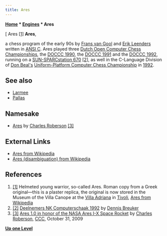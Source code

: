 ```yaml
---
title: Ares
---
```

**[Home](Home "Home") * [Engines](Engines "Engines") * Ares**

\[ Ares <a id="cite-note-1" href="#cite-ref-1">[1]</a>
**Ares**,

a chess program of the early 90s by [Frans van Gool](Frans_van_Gool "Frans van Gool") and [Erik Leenders](Erik_Leenders "Erik Leenders") written in [ANSI C](C "C").
Ares played three [Dutch Open Computer Chess Championships](Dutch_Open_Computer_Chess_Championship "Dutch Open Computer Chess Championship"), the [DOCCC 1990](DOCCC_1990 "DOCCC 1990"), the [DOCCC 1991](DOCCC_1991 "DOCCC 1991") and the [DOCCC 1992](DOCCC_1992 "DOCCC 1992"),
running on a [SUN-SPARCstation 670](SPARCstation "SPARCstation") <a id="cite-note-2" href="#cite-ref-2">[2]</a>,
as well in the C-Language Division of [Don Beal's](Don_Beal "Don Beal") [Uniform-Platform Computer Chess Championship](Uniform-Platform_Computer_Chess_Championship "Uniform-Platform Computer Chess Championship") in [1992](UPCCC_1992 "UPCCC 1992").

## See also

- [Larmee](Larmee "Larmee")
- [Pallas](Pallas "Pallas")

## Namesake

- [Ares](Ares_US "Ares US") by [Charles Roberson](Charles_Roberson "Charles Roberson") <a id="cite-note-3" href="#cite-ref-3">[3]</a>

## External Links

- [Ares from Wikipedia](https://en.wikipedia.org/wiki/Ares)
- [Ares (disambiguation) from Wikipedia](https://en.wikipedia.org/wiki/Ares_%28disambiguation%29)

## References

1. <a id="cite-ref-1" href="#cite-note-1">[1]</a> Helmeted young warrior, so-called Ares. Roman copy from a Greek original—this is a plaster replica, the original is now stored in the Museum of the Villa Canope at the [Villa Adriana](https://en.wikipedia.org/wiki/Hadrian%27s_Villa) in [Tivoli](https://en.wikipedia.org/wiki/Tivoli,_Lazio), [Ares from Wikipedia](https://en.wikipedia.org/wiki/Ares)
1. <a id="cite-ref-2" href="#cite-note-2">[2]</a> [Deelnemers NK Computerschaak 1992](http://www.xs4all.nl/%7Ebreukerd/duck/deelnemers_nk1992.html) by [Dennis Breuker](Dennis_Breuker "Dennis Breuker")
1. <a id="cite-ref-3" href="#cite-note-3">[3]</a> [Ares 1.0 in honor of the NASA Ares I-X Space Rocket](http://www.talkchess.com/forum/viewtopic.php?t=30424) by [Charles Roberson](Charles_Roberson "Charles Roberson"), [CCC](CCC "CCC"), October 31, 2009

**[Up one Level](Engines "Engines")**

